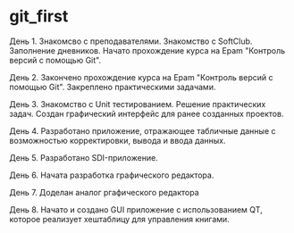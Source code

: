 # git_first
День 1.
Знакомсво с преподавателями. Знакомство с SoftClub. Заполнение дневников. Начато прохождение курса на Epam "Контроль версий с помощью Git".

День 2.
Закончено прохождение курса на Epam "Контроль версий с помощью Git". Закреплено практическими задачами.

День 3.
Знакомство с Unit тестированием. Решение практических задач. Создан графический интерфейс для ранее созданных проектов.

День 4. 
Разработано приложение, отражающее табличные данные с возможностью корректировки, вывода и ввода данных.

День 5.
Разработано SDI-приложение.

День 6.
Начата разработка графического редактора.

День 7.
Доделан аналог ргафического редактора

День 8. 
Начато и создано GUI приложение с использованием QT, которое реализует хештаблицу для управления книгами.

